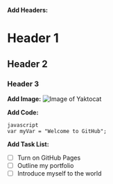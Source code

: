 **Add Headers:**
# Header 1
## Header 2
### Header 3

**Add Image:**
![Image of Yaktocat](https://octodex.github.com/images/yaktocat.png)

**Add Code:**
```
javascript
var myVar = "Welcome to GitHub";
```

**Add Task List:**
- [ ] Turn on GitHub Pages
- [ ] Outline my portfolio
- [ ] Introduce myself to the world
